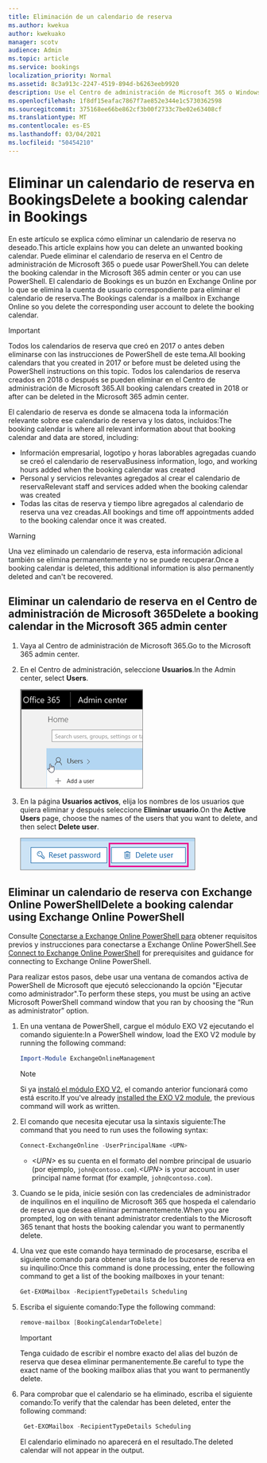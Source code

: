```yaml
---
title: Eliminación de un calendario de reserva
ms.author: kwekua
author: kwekuako
manager: scotv
audience: Admin
ms.topic: article
ms.service: bookings
localization_priority: Normal
ms.assetid: 8c3a913c-2247-4519-894d-b6263eeb9920
description: Use el Centro de administración de Microsoft 365 o Windows PowerShell para eliminar calendarios de Bookings.
ms.openlocfilehash: 1f8df15eafac7867f7ae852e344e1c5730362598
ms.sourcegitcommit: 375168ee66be862cf3b00f2733c7be02e63408cf
ms.translationtype: MT
ms.contentlocale: es-ES
ms.lasthandoff: 03/04/2021
ms.locfileid: "50454210"
---
```

# <a name="delete-a-booking-calendar-in-bookings"></a><span data-ttu-id="44b1d-103">Eliminar un calendario de reserva en Bookings</span><span class="sxs-lookup"><span data-stu-id="44b1d-103">Delete a booking calendar in Bookings</span></span>

<span data-ttu-id="44b1d-104">En este artículo se explica cómo eliminar un calendario de reserva no deseado.</span><span class="sxs-lookup"><span data-stu-id="44b1d-104">This article explains how you can delete an unwanted booking calendar.</span></span> <span data-ttu-id="44b1d-105">Puede eliminar el calendario de reserva en el Centro de administración de Microsoft 365 o puede usar PowerShell.</span><span class="sxs-lookup"><span data-stu-id="44b1d-105">You can delete the booking calendar in the Microsoft 365 admin center or you can use PowerShell.</span></span> <span data-ttu-id="44b1d-106">El calendario de Bookings es un buzón en Exchange Online por lo que se elimina la cuenta de usuario correspondiente para eliminar el calendario de reserva.</span><span class="sxs-lookup"><span data-stu-id="44b1d-106">The Bookings calendar is a mailbox in Exchange Online so you delete the corresponding user account to delete the booking calendar.</span></span>

> [!IMPORTANT]
> <span data-ttu-id="44b1d-107">Todos los calendarios de reserva que creó en 2017 o antes deben eliminarse con las instrucciones de PowerShell de este tema.</span><span class="sxs-lookup"><span data-stu-id="44b1d-107">All booking calendars that you created in 2017 or before must be deleted using the PowerShell instructions on this topic.</span></span> <span data-ttu-id="44b1d-108">Todos los calendarios de reserva creados en 2018 o después se pueden eliminar en el Centro de administración de Microsoft 365.</span><span class="sxs-lookup"><span data-stu-id="44b1d-108">All booking calendars created in 2018 or after can be deleted in the Microsoft 365 admin center.</span></span>

<span data-ttu-id="44b1d-109">El calendario de reserva es donde se almacena toda la información relevante sobre ese calendario de reserva y los datos, incluidos:</span><span class="sxs-lookup"><span data-stu-id="44b1d-109">The booking calendar is where all relevant information about that booking calendar and data are stored, including:</span></span>

- <span data-ttu-id="44b1d-110">Información empresarial, logotipo y horas laborables agregadas cuando se creó el calendario de reserva</span><span class="sxs-lookup"><span data-stu-id="44b1d-110">Business information, logo, and working hours added when the booking calendar was created</span></span>
- <span data-ttu-id="44b1d-111">Personal y servicios relevantes agregados al crear el calendario de reserva</span><span class="sxs-lookup"><span data-stu-id="44b1d-111">Relevant staff and services added when the booking calendar was created</span></span>
- <span data-ttu-id="44b1d-112">Todas las citas de reserva y tiempo libre agregados al calendario de reserva una vez creadas.</span><span class="sxs-lookup"><span data-stu-id="44b1d-112">All bookings and time off appointments added to the booking calendar once it was created.</span></span>

> [!WARNING]
> <span data-ttu-id="44b1d-113">Una vez eliminado un calendario de reserva, esta información adicional también se elimina permanentemente y no se puede recuperar.</span><span class="sxs-lookup"><span data-stu-id="44b1d-113">Once a booking calendar is deleted, this additional information is also permanently deleted and can't be recovered.</span></span>

## <a name="delete-a-booking-calendar-in-the-microsoft-365-admin-center"></a><span data-ttu-id="44b1d-114">Eliminar un calendario de reserva en el Centro de administración de Microsoft 365</span><span class="sxs-lookup"><span data-stu-id="44b1d-114">Delete a booking calendar in the Microsoft 365 admin center</span></span>

1. <span data-ttu-id="44b1d-115">Vaya al Centro de administración de Microsoft 365.</span><span class="sxs-lookup"><span data-stu-id="44b1d-115">Go to the Microsoft 365 admin center.</span></span>

1. <span data-ttu-id="44b1d-116">En el Centro de administración, seleccione **Usuarios**.</span><span class="sxs-lookup"><span data-stu-id="44b1d-116">In the Admin center, select **Users**.</span></span>

   ![Imagen de la interfaz de usuario de usuarios en el Centro de administración de Microsoft 365](../media/bookings-admin-center-users.png)

1. <span data-ttu-id="44b1d-118">En la página **Usuarios activos**, elija los nombres de los usuarios que quiera eliminar y después seleccione **Eliminar usuario**.</span><span class="sxs-lookup"><span data-stu-id="44b1d-118">On the **Active Users** page, choose the names of the users that you want to delete, and then select **Delete user**.</span></span>

   ![Imagen de Eliminar interfaz de usuario en el Centro de administración de Microsoft 365](../media/bookings-delete-user.png)

## <a name="delete-a-booking-calendar-using-exchange-online-powershell"></a><span data-ttu-id="44b1d-120">Eliminar un calendario de reserva con Exchange Online PowerShell</span><span class="sxs-lookup"><span data-stu-id="44b1d-120">Delete a booking calendar using Exchange Online PowerShell</span></span>

<span data-ttu-id="44b1d-121">Consulte [Conectarse a Exchange Online PowerShell para](https://docs.microsoft.com/powershell/exchange/exchange-online-powershell-v2?view=exchange-ps) obtener requisitos previos y instrucciones para conectarse a Exchange Online PowerShell.</span><span class="sxs-lookup"><span data-stu-id="44b1d-121">See [Connect to Exchange Online PowerShell](https://docs.microsoft.com/powershell/exchange/exchange-online-powershell-v2?view=exchange-ps) for prerequisites and guidance for connecting to Exchange Online PowerShell.</span></span>

<span data-ttu-id="44b1d-122">Para realizar estos pasos, debe usar una ventana de comandos activa de PowerShell de Microsoft que ejecutó seleccionando la opción "Ejecutar como administrador".</span><span class="sxs-lookup"><span data-stu-id="44b1d-122">To perform these steps, you must be using an active Microsoft PowerShell command window that you ran by choosing the “Run as administrator” option.</span></span>

1. <span data-ttu-id="44b1d-123">En una ventana de PowerShell, cargue el módulo EXO V2 ejecutando el comando siguiente:</span><span class="sxs-lookup"><span data-stu-id="44b1d-123">In a PowerShell window, load the EXO V2 module by running the following command:</span></span>

   ```powershell
   Import-Module ExchangeOnlineManagement
   ```

   > [!NOTE]
   > <span data-ttu-id="44b1d-124">Si ya [instaló el módulo EXO V2](https://docs.microsoft.com/powershell/exchange/exchange-online-powershell-v2?view=exchange-ps#install-and-maintain-the-exo-v2-module), el comando anterior funcionará como está escrito.</span><span class="sxs-lookup"><span data-stu-id="44b1d-124">If you've already [installed the EXO V2 module](https://docs.microsoft.com/powershell/exchange/exchange-online-powershell-v2?view=exchange-ps#install-and-maintain-the-exo-v2-module), the previous command will work as written.</span></span>
   
2. <span data-ttu-id="44b1d-125">El comando que necesita ejecutar usa la sintaxis siguiente:</span><span class="sxs-lookup"><span data-stu-id="44b1d-125">The command that you need to run uses the following syntax:</span></span>

   ```powershell
   Connect-ExchangeOnline -UserPrincipalName <UPN> 
   ```

   - <span data-ttu-id="44b1d-126">_\<UPN\>_ es su cuenta en el formato del nombre principal de usuario (por ejemplo, `john@contoso.com`).</span><span class="sxs-lookup"><span data-stu-id="44b1d-126">_\<UPN\>_ is your account in user principal name format (for example, `john@contoso.com`).</span></span>

3. <span data-ttu-id="44b1d-127">Cuando se le pida, inicie sesión con las credenciales de administrador de inquilinos en el inquilino de Microsoft 365 que hospeda el calendario de reserva que desea eliminar permanentemente.</span><span class="sxs-lookup"><span data-stu-id="44b1d-127">When you are prompted, log on with tenant administrator credentials to the Microsoft 365 tenant that hosts the booking calendar you want to permanently delete.</span></span>

4. <span data-ttu-id="44b1d-128">Una vez que este comando haya terminado de procesarse, escriba el siguiente comando para obtener una lista de los buzones de reserva en su inquilino:</span><span class="sxs-lookup"><span data-stu-id="44b1d-128">Once this command is done processing, enter the following command to get a list of the booking mailboxes in your tenant:</span></span>

   ```powershell
   Get-EXOMailbox -RecipientTypeDetails Scheduling
   ```

5. <span data-ttu-id="44b1d-129">Escriba el siguiente comando:</span><span class="sxs-lookup"><span data-stu-id="44b1d-129">Type the following command:</span></span>

   ```powershell
   remove-mailbox [BookingCalendarToDelete]
   ```

   > [!IMPORTANT]
   > <span data-ttu-id="44b1d-130">Tenga cuidado de escribir el nombre exacto del alias del buzón de reserva que desea eliminar permanentemente.</span><span class="sxs-lookup"><span data-stu-id="44b1d-130">Be careful to type the exact name of the booking mailbox alias that you want to permanently delete.</span></span>

6. <span data-ttu-id="44b1d-131">Para comprobar que el calendario se ha eliminado, escriba el siguiente comando:</span><span class="sxs-lookup"><span data-stu-id="44b1d-131">To verify that the calendar has been deleted, enter the following command:</span></span>

   ```powershell
    Get-EXOMailbox -RecipientTypeDetails Scheduling
   ```

   <span data-ttu-id="44b1d-132">El calendario eliminado no aparecerá en el resultado.</span><span class="sxs-lookup"><span data-stu-id="44b1d-132">The deleted calendar will not appear in the output.</span></span>

